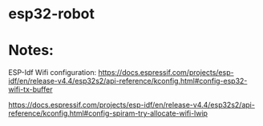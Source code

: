 # esp32-robot

# Notes:

ESP-Idf Wifi configuration:
https://docs.espressif.com/projects/esp-idf/en/release-v4.4/esp32s2/api-reference/kconfig.html#config-esp32-wifi-tx-buffer

https://docs.espressif.com/projects/esp-idf/en/release-v4.4/esp32s2/api-reference/kconfig.html#config-spiram-try-allocate-wifi-lwip